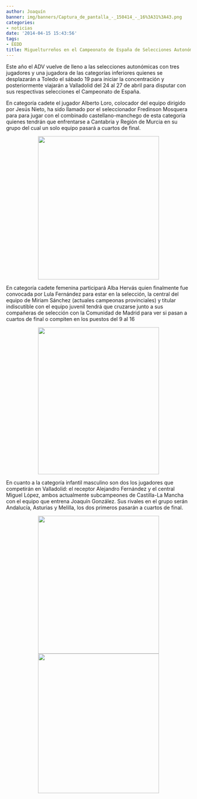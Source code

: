 ```yaml
---
author: Joaquín
banner: img/banners/Captura_de_pantalla_-_150414_-_16%3A31%3A43.png
categories:
- noticias
date: '2014-04-15 15:43:56'
tags:
- EEDD
title: Miguelturreños en el Campeonato de España de Selecciones Autonómicas
---
```


Este año el ADV vuelve de lleno a las selecciones autonómicas con tres jugadores y una jugadora de las categorías inferiores quienes se desplazarán a Toledo el sábado 19 para iniciar la concentración y posteriormente viajarán a Valladolid del 24 al 27 de abril para disputar con sus respectivas selecciones el Campeonato de España.

En categoría cadete el jugador Alberto Loro, colocador del equipo dirigido por Jesús Nieto, ha sido llamado por el seleccionador Fredinson Mosquera para para jugar con el combinado castellano-manchego de esta categoría quienes tendrán que enfrentarse a Cantabria y Región de Murcia en su grupo del cual un solo equipo pasará a cuartos de final.

<center>
<img src="http://www.advmiguelturra.org/img/banners/Captura%20de%20pantalla%20-%20150414%20-%2016%3A32%3A14.png" height="390" width="330"/> </center>

En categoría cadete femenina participará Alba Hervás quien finalmente fue convocada por Lula Fernández para estar en la selección, la central del equipo de Miriam Sánchez (actuales campeonas provinciales) y titular indiscutible con el equipo juvenil tendrá que cruzarse junto a sus compañeras de selección con la Comunidad de Madrid para ver si pasan a cuartos de final o compiten en los puestos del 9 al 16

<center>
<img src="http://www.advmiguelturra.org/img/banners/Captura%20de%20pantalla%20-%20150414%20-%2016%3A32%3A03.png" height="400" width="330"/> </center>

En cuanto a la categoría infantil masculino son dos los jugadores que competirán en Valladolid: el receptor Alejandro Fernández y el central Miguel López, ambos actualmente subcampeones de Castilla-La Mancha con el equipo que entrena Joaquín González. Sus rivales en el grupo serán Andalucía, Asturias y Melilla, los dos primeros pasarán a cuartos de final.

<center>
<img src="http://www.advmiguelturra.org/img/banners/Captura%20de%20pantalla%20-%20150414%20-%2016%3A32%3A27.png" height="375" width="330"/> </center>

<center>
<img src="http://www.advmiguelturra.org/img/banners/Captura%20de%20pantalla%20-%20150414%20-%2016%3A31%3A43.png" height="380" width="330"/> </center>

